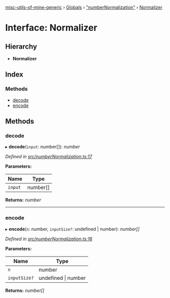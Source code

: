 [misc-utils-of-mine-generic](../README.md) › [Globals](../globals.md) › ["numberNormalization"](../modules/_numbernormalization_.md) › [Normalizer](_numbernormalization_.normalizer.md)

# Interface: Normalizer

## Hierarchy

* **Normalizer**

## Index

### Methods

* [decode](_numbernormalization_.normalizer.md#decode)
* [encode](_numbernormalization_.normalizer.md#encode)

## Methods

###  decode

▸ **decode**(`input`: number[]): *number*

*Defined in [src/numberNormalization.ts:17](https://github.com/cancerberoSgx/misc-utils-of-mine/blob/5e76898/misc-utils-of-mine-generic/src/numberNormalization.ts#L17)*

**Parameters:**

Name | Type |
------ | ------ |
`input` | number[] |

**Returns:** *number*

___

###  encode

▸ **encode**(`n`: number, `inputSize?`: undefined | number): *number[]*

*Defined in [src/numberNormalization.ts:16](https://github.com/cancerberoSgx/misc-utils-of-mine/blob/5e76898/misc-utils-of-mine-generic/src/numberNormalization.ts#L16)*

**Parameters:**

Name | Type |
------ | ------ |
`n` | number |
`inputSize?` | undefined &#124; number |

**Returns:** *number[]*
